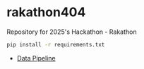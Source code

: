 # rakathon404
Repository for 2025's Hackathon - Rakathon

```bash
pip install -r requirements.txt
```

- [Data Pipeline](parsers/VYK/README.md)
